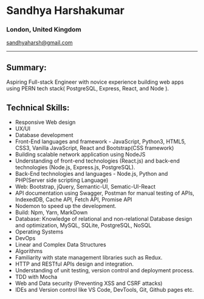 # Sandhya Harshakumar 
### London, United Kingdom 
sandhyaharsh@gmail.com


-------------------------------------------------------------
 

 Summary:
 --------
 Aspiring Full-stack Engineer with novice experience building web apps using PERN tech stack( PostgreSQL, Express, React, and Node ).

 Technical Skills:
 -----------------
- Responsive Web design
- UX/UI
- Database development
- Front-End languages and framework -  JavaScript, Python3, HTML5, CSS3, Vanilla JavaScript, React and Bootstrap(CSS framework)
- Building scalable network application using NodeJS
- Understanding of front-end technologies (React.js) and back-end technologies (Node.js, Express.js, PostgreSQL).
- Back-End technologies and languages - Node.js, Python and PHP(Server side scripting Language)
- Web: Bootstrap, jQuery, Semantic-UI, Sematic-UI-React
- API documentation using Swagger, Postman for manual testing of APIs, IndexedDB, Cache API, Fetch API, Promise API
- Nodemon to speed up the development.
- Build: Npm, Yarn, MarkDown
- Database: Knowledge of relational and non-relational Database design and optimization, MySQL, SQLite, PostgreSQL, NoSQL
- Operating Systems
- DevOps
- Linear and Complex Data Structures
- Algorithms
- Familiarity with state management libraries such as Redux.
- HTTP and RESTful APIs design and integration.
- Understanding of unit testing, version control and deployment process.
- TDD with Mocha
- Web and Data security (Preventing XSS and CSRF attacks)
- IDEs and Version control like VS Code, DevTools, Git, Github pages etc.
<!---
Sandhya80/Sandhya80 is a ✨ special ✨ repository because its `README.md` (this file) appears on your GitHub profile.
You can click the Preview link to take a look at your changes.
--->
